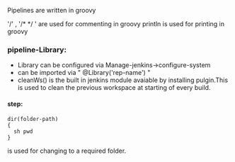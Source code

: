Pipelines are written in groovy

'/' , '/* */ ' are used for commenting in groovy
println is used for printing in groovy

### pipeline-Library: 
- Library can be configured via Manage-jenkins->configure-system
- can be imported via " @Library('rep-name') "
- cleanWs() is the built in jenkins module avaiable by installing pulgin.This is used to clean the previous workspace at starting of every build.
#### step:
    dir(folder-path) 
    {
      sh pwd
    } 
  is used for changing to a required folder.
